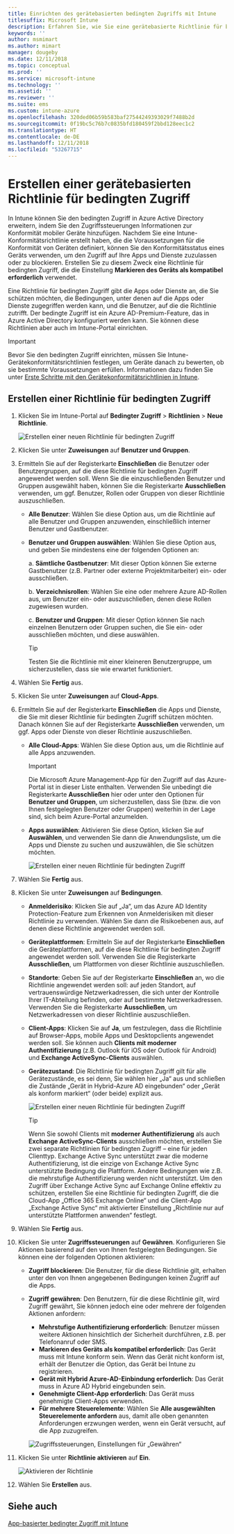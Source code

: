 ```yaml
---
title: Einrichten des gerätebasierten bedingten Zugriffs mit Intune
titlesuffix: Microsoft Intune
description: Erfahren Sie, wie Sie eine gerätebasierte Richtlinie für bedingten Zugriff auf Grundlage der Gerätekonformität in Microsoft Intune und der Verwaltung mobiler Apps erstellen.
keywords: ''
author: msmimart
ms.author: mimart
manager: dougeby
ms.date: 12/11/2018
ms.topic: conceptual
ms.prod: ''
ms.service: microsoft-intune
ms.technology: ''
ms.assetid: ''
ms.reviewer: ''
ms.suite: ems
ms.custom: intune-azure
ms.openlocfilehash: 320ded06b59b583baf27544249393029f7488b2d
ms.sourcegitcommit: 0f19bc5c76b7c0835bfd180459f2bbd128eec1c2
ms.translationtype: HT
ms.contentlocale: de-DE
ms.lasthandoff: 12/11/2018
ms.locfileid: "53267715"
---
```

# <a name="create-a-device-based-conditional-access-policy"></a>Erstellen einer gerätebasierten Richtlinie für bedingten Zugriff

In Intune können Sie den bedingten Zugriff in Azure Active Directory erweitern, indem Sie den Zugriffssteuerungen Informationen zur Konformität mobiler Geräte hinzufügen. Nachdem Sie eine Intune-Konformitätsrichtlinie erstellt haben, die die Voraussetzungen für die Konformität von Geräten definiert, können Sie den Konformitätsstatus eines Geräts verwenden, um den Zugriff auf Ihre Apps und Dienste zuzulassen oder zu blockieren. Erstellen Sie zu diesem Zweck eine Richtlinie für bedingten Zugriff, die die Einstellung **Markieren des Geräts als kompatibel erforderlich** verwendet. 

Eine Richtlinie für bedingten Zugriff gibt die Apps oder Dienste an, die Sie schützen möchten, die Bedingungen, unter denen auf die Apps oder Dienste zugegriffen werden kann, und die Benutzer, auf die die Richtlinie zutrifft. Der bedingte Zugriff ist ein Azure AD-Premium-Feature, das in Azure Active Directory konfiguriert werden kann. Sie können diese Richtlinien aber auch im Intune-Portal einrichten. 

> [!IMPORTANT]
> Bevor Sie den bedingten Zugriff einrichten, müssen Sie Intune-Gerätekonformitätsrichtlinien festlegen, um Geräte danach zu bewerten, ob sie bestimmte Voraussetzungen erfüllen. Informationen dazu finden Sie unter [Erste Schritte mit den Gerätekonformitätsrichtlinien in Intune](device-compliance-get-started.md).

## <a name="create-conditional-access-policy"></a>Erstellen einer Richtlinie für bedingten Zugriff

1.  Klicken Sie im Intune-Portal auf **Bedingter Zugriff** > **Richtlinien** > **Neue Richtlinie**.
   
    ![Erstellen einer neuen Richtlinie für bedingten Zugriff](media/create-conditional-access-intune/create-ca.png)
 
2.  Klicken Sie unter **Zuweisungen** auf **Benutzer und Gruppen**. 
3.  Ermitteln Sie auf der Registerkarte **Einschließen** die Benutzer oder Benutzergruppen, auf die diese Richtlinie für bedingten Zugriff angewendet werden soll. Wenn Sie die einzuschließenden Benutzer und Gruppen ausgewählt haben, können Sie die Registerkarte **Ausschließen** verwenden, um ggf. Benutzer, Rollen oder Gruppen von dieser Richtlinie auszuschließen.  
    - **Alle Benutzer**: Wählen Sie diese Option aus, um die Richtlinie auf alle Benutzer und Gruppen anzuwenden, einschließlich interner Benutzer und Gastbenutzer.
  
    - **Benutzer und Gruppen auswählen**: Wählen Sie diese Option aus, und geben Sie mindestens eine der folgenden Optionen an:
  
      a. **Sämtliche Gastbenutzer**: Mit dieser Option können Sie externe Gastbenutzer (z.B. Partner oder externe Projektmitarbeiter) ein- oder ausschließen.
       
      b. **Verzeichnisrollen**: Wählen Sie eine oder mehrere Azure AD-Rollen aus, um Benutzer ein- oder auszuschließen, denen diese Rollen zugewiesen wurden.
      
      c. **Benutzer und Gruppen**: Mit dieser Option können Sie nach einzelnen Benutzern oder Gruppen suchen, die Sie ein- oder ausschließen möchten, und diese auswählen.
     
       > [!TIP]  
       > Testen Sie die Richtlinie mit einer kleineren Benutzergruppe, um sicherzustellen, dass sie wie erwartet funktioniert.
4.  Wählen Sie **Fertig** aus.
5.  Klicken Sie unter **Zuweisungen** auf **Cloud-Apps**. 
6.  Ermitteln Sie auf der Registerkarte **Einschließen** die Apps und Dienste, die Sie mit dieser Richtlinie für bedingten Zugriff schützen möchten. Danach können Sie auf der Registerkarte **Ausschließen** verwenden, um ggf. Apps oder Dienste von dieser Richtlinie auszuschließen.
    - **Alle Cloud-Apps**: Wählen Sie diese Option aus, um die Richtlinie auf alle Apps anzuwenden.
      > [!IMPORTANT]  
      > Die Microsoft Azure Management-App für den Zugriff auf das Azure-Portal ist in dieser Liste enthalten. Verwenden Sie unbedingt die Registerkarte **Ausschließen** hier oder unter den Optionen für **Benutzer und Gruppen**, um sicherzustellen, dass Sie (bzw. die von Ihnen festgelegten Benutzer oder Gruppen) weiterhin in der Lage sind, sich beim Azure-Portal anzumelden. 

    - **Apps auswählen**: Aktivieren Sie diese Option, klicken Sie auf **Auswählen**, und verwenden Sie dann die Anwendungsliste, um die Apps und Dienste zu suchen und auszuwählen, die Sie schützen möchten.
    
      ![Erstellen einer neuen Richtlinie für bedingten Zugriff](media/create-conditional-access-intune/create-ca-select-apps.png)

7.  Wählen Sie **Fertig** aus.
8.  Klicken Sie unter **Zuweisungen** auf **Bedingungen**.
    - **Anmelderisiko**: Klicken Sie auf „Ja“, um das Azure AD Identity Protection-Feature zum Erkennen von Anmelderisiken mit dieser Richtlinie zu verwenden. Wählen Sie dann die Risikoebenen aus, auf denen diese Richtlinie angewendet werden soll.
    - **Geräteplattformen**: Ermitteln Sie auf der Registerkarte **Einschließen** die Geräteplattformen, auf die diese Richtlinie für bedingten Zugriff angewendet werden soll. Verwenden Sie die Registerkarte **Ausschließen**, um Plattformen von dieser Richtlinie auszuschließen.
    - **Standorte**: Geben Sie auf der Registerkarte **Einschließen** an, wo die Richtlinie angewendet werden soll: auf jeden Standort, auf vertrauenswürdige Netzwerkadressen, die sich unter der Kontrolle Ihrer IT-Abteilung befinden, oder auf bestimmte Netzwerkadressen. Verwenden Sie die Registerkarte **Ausschließen**, um Netzwerkadressen von dieser Richtlinie auszuschließen. 
    - **Client-Apps**: Klicken Sie auf **Ja**, um festzulegen, dass die Richtlinie auf Browser-Apps, mobile Apps und Desktopclients angewendet werden soll. Sie können auch **Clients mit moderner Authentifizierung** (z.B. Outlook für iOS oder Outlook für Android) und **Exchange ActiveSync-Clients** auswählen.
    - **Gerätezustand**: Die Richtlinie für bedingten Zugriff gilt für alle Gerätezustände, es sei denn, Sie wählen hier „Ja“ aus und schließen die Zustände „Gerät in Hybrid-Azure AD eingebunden“ oder „Gerät als konform markiert“ (oder beide) explizit aus.
    
      ![Erstellen einer neuen Richtlinie für bedingten Zugriff](media/create-conditional-access-intune/create-ca-device-platforms.png)

      > [!TIP]  
      > Wenn Sie sowohl Clients mit **moderner Authentifizierung** als auch **Exchange ActiveSync-Clients** ausschließen möchten, erstellen Sie zwei separate Richtlinien für bedingten Zugriff – eine für jeden Clienttyp. Exchange Active Sync unterstützt zwar die moderne Authentifizierung, ist die einzige von Exchange Active Sync unterstützte Bedingung die Plattform. Andere Bedingungen wie z.B. die mehrstufige Authentifizierung werden nicht unterstützt. Um den Zugriff über Exchange Active Sync auf Exchange Online effektiv zu schützen, erstellen Sie eine Richtlinie für bedingten Zugriff, die die Cloud-App „Office 365 Exchange Online“ und die Client-App „Exchange Active Sync“ mit aktivierter Einstellung „Richtlinie nur auf unterstützte Plattformen anwenden“ festlegt.

9.  Wählen Sie **Fertig** aus.
10. Klicken Sie unter **Zugriffssteuerungen** auf **Gewähren**. Konfigurieren Sie Aktionen basierend auf den von Ihnen festgelegten Bedingungen.  Sie können eine der folgenden Optionen aktivieren:
    - **Zugriff blockieren**: Die Benutzer, für die diese Richtlinie gilt, erhalten unter den von Ihnen angegebenen Bedingungen keinen Zugriff auf die Apps.
    - **Zugriff gewähren**: Den Benutzern, für die diese Richtlinie gilt, wird Zugriff gewährt, Sie können jedoch eine oder mehrere der folgenden Aktionen anfordern:
      - **Mehrstufige Authentifizierung erforderlich**: Benutzer müssen weitere Aktionen hinsichtlich der Sicherheit durchführen, z.B. per Telefonanruf oder SMS.
      - **Markieren des Geräts als kompatibel erforderlich**: Das Gerät muss mit Intune konform sein. Wenn das Gerät nicht konform ist, erhält der Benutzer die Option, das Gerät bei Intune zu registrieren. 
      - **Gerät mit Hybrid Azure-AD-Einbindung erforderlich**: Das Gerät muss in Azure AD Hybrid eingebunden sein.
      - **Genehmigte Client-App erforderlich**: Das Gerät muss genehmigte Client-Apps verwenden. 
      - **Für mehrere Steuerelemente**: Wählen Sie **Alle ausgewählten Steuerelemente anfordern** aus, damit alle oben genannten Anforderungen erzwungen werden, wenn ein Gerät versucht, auf die App zuzugreifen.
    
      ![Zugriffssteuerungen, Einstellungen für „Gewähren“](media/create-conditional-access-intune/create-ca-grant-access-settings.png)
 
11. Klicken Sie unter **Richtlinie aktivieren** auf **Ein**.
     
     ![Aktivieren der Richtlinie](media/create-conditional-access-intune/enable-policy.png)

12. Wählen Sie **Erstellen** aus.

## <a name="see-also"></a>Siehe auch
[App-basierter bedingter Zugriff mit Intune](app-based-conditional-access-intune.md)
